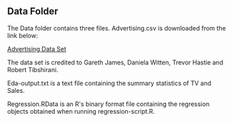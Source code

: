 ## Data Folder

The Data folder contains three files. Advertising.csv is downloaded from the link below:

[Advertising Data Set](http://www-bcf.usc.edu/~gareth/ISL/Advertising.csv)

The data set is credited to Gareth James, Daniela Witten, Trevor Hastie and Robert Tibshirani.

Eda-output.txt is a text file containing the summary statistics of TV and Sales.

Regression.RData is an R's binary format file containing the regression objects obtained when running regression-script.R.

